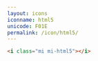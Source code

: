 ```yaml
---
layout: icons
iconname: html5
unicode: F01E
permalink: /icon/html5/
---
```


``` html
<i class="mi mi-html5"></i>
```
